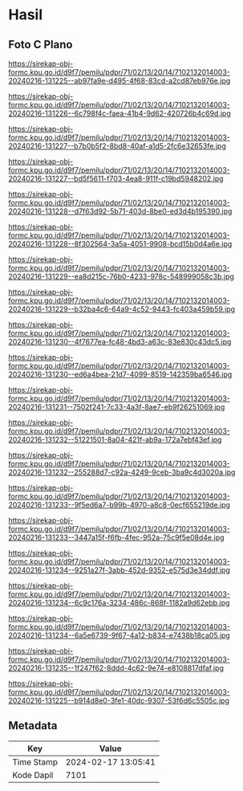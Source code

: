 # Hasil

## Foto C Plano

https://sirekap-obj-formc.kpu.go.id/d9f7/pemilu/pdpr/71/02/13/20/14/7102132014003-20240216-131225--ab97fa9e-d495-4f68-83cd-a2cd87eb976e.jpg

https://sirekap-obj-formc.kpu.go.id/d9f7/pemilu/pdpr/71/02/13/20/14/7102132014003-20240216-131226--6c798f4c-faea-41b4-9d62-420726b4c69d.jpg

https://sirekap-obj-formc.kpu.go.id/d9f7/pemilu/pdpr/71/02/13/20/14/7102132014003-20240216-131227--b7b0b5f2-8bd8-40af-a1d5-2fc6e32653fe.jpg

https://sirekap-obj-formc.kpu.go.id/d9f7/pemilu/pdpr/71/02/13/20/14/7102132014003-20240216-131227--bd5f5611-f703-4ea8-911f-c19bd5948202.jpg

https://sirekap-obj-formc.kpu.go.id/d9f7/pemilu/pdpr/71/02/13/20/14/7102132014003-20240216-131228--d7f63d92-5b71-403d-8be0-ed3d4b195390.jpg

https://sirekap-obj-formc.kpu.go.id/d9f7/pemilu/pdpr/71/02/13/20/14/7102132014003-20240216-131228--8f302564-3a5a-4051-9908-bcd15b0d4a6e.jpg

https://sirekap-obj-formc.kpu.go.id/d9f7/pemilu/pdpr/71/02/13/20/14/7102132014003-20240216-131229--ea8d215c-76b0-4233-978c-548999058c3b.jpg

https://sirekap-obj-formc.kpu.go.id/d9f7/pemilu/pdpr/71/02/13/20/14/7102132014003-20240216-131229--b32ba4c6-64a9-4c52-9443-fc403a459b59.jpg

https://sirekap-obj-formc.kpu.go.id/d9f7/pemilu/pdpr/71/02/13/20/14/7102132014003-20240216-131230--4f7677ea-fc48-4bd3-a63c-83e830c43dc5.jpg

https://sirekap-obj-formc.kpu.go.id/d9f7/pemilu/pdpr/71/02/13/20/14/7102132014003-20240216-131230--ed6a4bea-21d7-4099-8519-142359ba6546.jpg

https://sirekap-obj-formc.kpu.go.id/d9f7/pemilu/pdpr/71/02/13/20/14/7102132014003-20240216-131231--7502f241-7c33-4a3f-8ae7-eb9f26251069.jpg

https://sirekap-obj-formc.kpu.go.id/d9f7/pemilu/pdpr/71/02/13/20/14/7102132014003-20240216-131232--51221501-8a04-421f-ab9a-172a7ebf43ef.jpg

https://sirekap-obj-formc.kpu.go.id/d9f7/pemilu/pdpr/71/02/13/20/14/7102132014003-20240216-131232--255288d7-c92a-4249-9ceb-3ba9c4d3020a.jpg

https://sirekap-obj-formc.kpu.go.id/d9f7/pemilu/pdpr/71/02/13/20/14/7102132014003-20240216-131233--9f5ed6a7-b99b-4970-a8c8-0ecf655219de.jpg

https://sirekap-obj-formc.kpu.go.id/d9f7/pemilu/pdpr/71/02/13/20/14/7102132014003-20240216-131233--3447a15f-f6fb-4fec-952a-75c9f5e08d4e.jpg

https://sirekap-obj-formc.kpu.go.id/d9f7/pemilu/pdpr/71/02/13/20/14/7102132014003-20240216-131234--9251a27f-3abb-452d-9352-e575d3e34ddf.jpg

https://sirekap-obj-formc.kpu.go.id/d9f7/pemilu/pdpr/71/02/13/20/14/7102132014003-20240216-131234--6c9c176a-3234-486c-868f-1182a9d62ebb.jpg

https://sirekap-obj-formc.kpu.go.id/d9f7/pemilu/pdpr/71/02/13/20/14/7102132014003-20240216-131234--6a5e6739-9f67-4a12-b834-e7438b18ca05.jpg

https://sirekap-obj-formc.kpu.go.id/d9f7/pemilu/pdpr/71/02/13/20/14/7102132014003-20240216-131235--1f247f62-8ddd-4c62-9e74-e8108817dfaf.jpg

https://sirekap-obj-formc.kpu.go.id/d9f7/pemilu/pdpr/71/02/13/20/14/7102132014003-20240216-131225--b914d8e0-3fe1-40dc-9307-53f6d6c5505c.jpg


## Metadata

| Key        | Value               |
| ---------- | ------------------- |
| Time Stamp | 2024-02-17 13:05:41 |
| Kode Dapil | 7101                |



